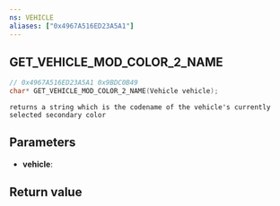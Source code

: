 ```yaml
---
ns: VEHICLE
aliases: ["0x4967A516ED23A5A1"]
---
```

## GET_VEHICLE_MOD_COLOR_2_NAME

```c
// 0x4967A516ED23A5A1 0x9BDC0B49
char* GET_VEHICLE_MOD_COLOR_2_NAME(Vehicle vehicle);
```

```
returns a string which is the codename of the vehicle's currently selected secondary color  
```

## Parameters
* **vehicle**: 

## Return value
